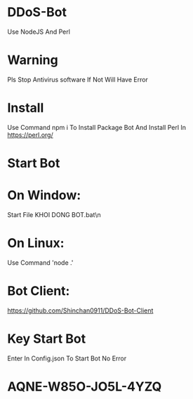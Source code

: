 # DDoS-Bot
Use NodeJS And Perl
# Warning
Pls Stop Antivirus software If Not Will Have Error
# Install 
Use Command npm i To Install Package Bot
And Install Perl In https://perl.org/
# Start Bot
# On Window:
Start File KHOI DONG BOT.bat\n
# On Linux:
Use Command 'node .'
# Bot Client: 
https://github.com/Shinchan0911/DDoS-Bot-Client
# Key Start Bot
Enter In Config.json To Start Bot No Error
# AQNE-W85O-JO5L-4YZQ
